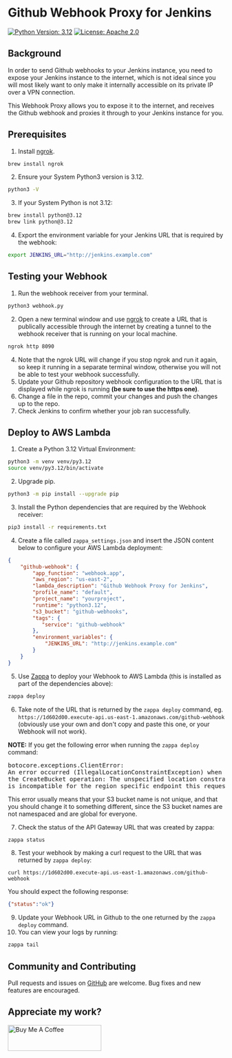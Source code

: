 # Github Webhook Proxy for Jenkins

[![Python Version: 3.12](
https://img.shields.io/badge/Python%20application-v3.12-blue
)](https://www.python.org/downloads/release/python-3123/)
[![License: Apache 2.0](
https://img.shields.io/github/license/ashleykleynhans/github-webhook-jenkins?ts=300
)](https://opensource.org/licenses/GPL-3.0)

## Background

In order to send Github webhooks to your Jenkins instance, you need to expose your
Jenkins instance to the internet, which is not ideal since you will most likely want
to only make it internally accessible on its private IP over a VPN connection.

This Webhook Proxy allows you to expose it to the internet, and receives the Github
webhook and proxies it through to your Jenkins instance for you.

## Prerequisites

1. Install [ngrok](https://ngrok.com/).
```bash
brew install ngrok
```
2. Ensure your System Python3 version is 3.12.
```bash
python3 -V
```
3. If your System Python is not 3.12:
```bash
brew install python@3.12
brew link python@3.12
```
4. Export the environment variable for your Jenkins URL that is required by the webhook:
```bash
export JENKINS_URL="http://jenkins.example.com"
```

## Testing your Webhook

1. Run the webhook receiver from your terminal.
```bash
python3 webhook.py
```
2. Open a new terminal window and use [ngrok](https://ngrok.com/) to create
a URL that is publically accessible through the internet by creating a tunnel
to the webhook receiver that is running on your local machine.
```bash
ngrok http 8090
```
4. Note that the ngrok URL will change if you stop ngrok and run it again,
   so keep it running in a separate terminal window, otherwise you will not
   be able to test your webhook successfully.
5. Update your Github repository  webhook configuration to the URL that is
   displayed while ngrok is running **(be sure to use the https one)**.
6. Change a file in the repo, commit your changes and push the changes up
   to the repo.
7. Check Jenkins to confirm whether your job ran successfully.

## Deploy to AWS Lambda

1. Create a Python 3.12 Virtual Environment:
```bash
python3 -m venv venv/py3.12
source venv/py3.12/bin/activate
```
2. Upgrade pip.
```bash
python3 -m pip install --upgrade pip
```
3. Install the Python dependencies that are required by the Webhook receiver:
```bash
pip3 install -r requirements.txt
```
4. Create a file called `zappa_settings.json` and insert the JSON content below
to configure your AWS Lambda deployment:
```json
{
    "github-webhook": {
        "app_function": "webhook.app",
        "aws_region": "us-east-2",
        "lambda_description": "Github Webhook Proxy for Jenkins",
        "profile_name": "default",
        "project_name": "yourproject",
        "runtime": "python3.12",
        "s3_bucket": "github-webhooks",
        "tags": {
           "service": "github-webhook"
        },
        "environment_variables": {
            "JENKINS_URL": "http://jenkins.example.com"
        }
    }
}
```
5. Use [Zappa](https://github.com/Zappa/Zappa) to deploy your Webhook
to AWS Lambda (this is installed as part of the dependencies above):
```bash
zappa deploy
```
6. Take note of the URL that is returned by the `zappa deploy` command,
eg. `https://1d602d00.execute-api.us-east-1.amazonaws.com/github-webhook`
   (obviously use your own and don't copy and paste this one, or your
Webhook will not work).

**NOTE:** If you get the following error when running the `zappa deploy` command:

<pre>
botocore.exceptions.ClientError:
An error occurred (IllegalLocationConstraintException) when calling
the CreateBucket operation: The unspecified location constraint
is incompatible for the region specific endpoint this request was sent to.
</pre>

This error usually means that your S3 bucket name is not unique, and that you
should change it to something different, since the S3 bucket names are not
namespaced and are global for everyone.

7. Check the status of the API Gateway URL that was created by zappa:
```bash
zappa status
```
8. Test your webhook by making a curl request to the URL that was returned
by `zappa deploy`:
```
curl https://1d602d00.execute-api.us-east-1.amazonaws.com/github-webhook
```
You should expect the following response:
```json
{"status":"ok"}
```
9. Update your Webhook URL in Github to the one returned by the
`zappa deploy` command.
10. You can view your logs by running:
```bash
zappa tail
```

## Community and Contributing

Pull requests and issues on [GitHub](https://github.com/ashleykleynhans/github-webhook-jenkins)
are welcome. Bug fixes and new features are encouraged.

## Appreciate my work?

<a href="https://www.buymeacoffee.com/ashleyk" target="_blank"><img src="https://cdn.buymeacoffee.com/buttons/v2/default-yellow.png" alt="Buy Me A Coffee" style="height: 60px !important;width: 217px !important;" ></a>

